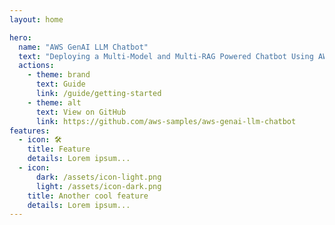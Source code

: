 ```yaml
---
layout: home

hero:
  name: "AWS GenAI LLM Chatbot"
  text: "Deploying a Multi-Model and Multi-RAG Powered Chatbot Using AWS CDK on AWS"
  actions:
    - theme: brand
      text: Guide
      link: /guide/getting-started
    - theme: alt
      text: View on GitHub
      link: https://github.com/aws-samples/aws-genai-llm-chatbot
features:
  - icon: 🛠️
    title: Feature
    details: Lorem ipsum...
  - icon:
      dark: /assets/icon-light.png
      light: /assets/icon-dark.png
    title: Another cool feature
    details: Lorem ipsum...
---
```

